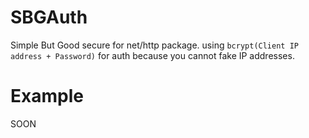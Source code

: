 SBGAuth
=======

Simple But Good secure for net/http package. using `bcrypt(Client IP address + Password)` for auth because you cannot fake IP addresses. 

Example
=======

SOON

